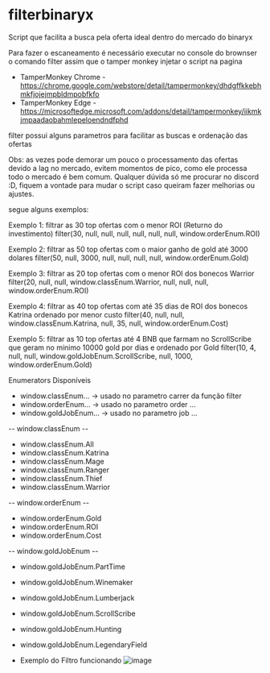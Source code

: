 # filterbinaryx



Script que facilita a busca pela oferta ideal dentro do mercado do binaryx

Para fazer o escaneamento é necessário executar no console do brownser o comando filter assim que o tamper monkey injetar o script na pagina

- TamperMonkey Chrome - https://chrome.google.com/webstore/detail/tampermonkey/dhdgffkkebhmkfjojejmpbldmpobfkfo
- TamperMonkey Edge - https://microsoftedge.microsoft.com/addons/detail/tampermonkey/iikmkjmpaadaobahmlepeloendndfphd

filter possui alguns parametros para facilitar as buscas e ordenação das ofertas

Obs: as vezes pode demorar um pouco o processamento das ofertas devido a lag no mercado, evitem momentos de pico, como ele processa todo o mercado é bem comum.
Qualquer dúvida só me procurar no discord :D, fiquem a vontade para mudar o script caso queiram fazer melhorias ou ajustes.

segue alguns exemplos:

Exemplo 1: filtrar as 30 top ofertas com o menor ROI (Returno do investimento)
filter(30, null, null, null, null, null, null, window.orderEnum.ROI)

Exemplo 2: filtrar as 50 top ofertas com o maior ganho de gold até 3000 dolares
filter(50, null, 3000, null, null, null, null, window.orderEnum.Gold)

Exemplo 3: filtrar as 20 top ofertas com o menor ROI dos bonecos Warrior
filter(20, null, null, window.classEnum.Warrior, null, null, null, window.orderEnum.ROI)

Exemplo 4: filtrar as 40 top ofertas com até 35 dias de ROI dos bonecos Katrina ordenado por menor custo
filter(40, null, null, window.classEnum.Katrina, null, 35, null, window.orderEnum.Cost)

Exemplo 5: filtrar as 10 top ofertas até 4 BNB que farmam no ScrollScribe que geram no minimo 10000 gold por dias e ordenado por Gold
filter(10, 4, null, null, window.goldJobEnum.ScrollScribe, null, 1000, window.orderEnum.Gold)

Enumerators Disponíveis
- window.classEnum... -> usado no parametro carrer da função filter
- window.orderEnum... -> usado no parametro order ...
- window.goldJobEnum... -> usado no parametro job ...


-- window.classEnum --
- window.classEnum.All
- window.classEnum.Katrina
- window.classEnum.Mage
- window.classEnum.Ranger
- window.classEnum.Thief
- window.classEnum.Warrior


-- window.orderEnum --
- window.orderEnum.Gold
- window.orderEnum.ROI
- window.orderEnum.Cost

-- window.goldJobEnum --
- window.goldJobEnum.PartTime
- window.goldJobEnum.Winemaker
- window.goldJobEnum.Lumberjack
- window.goldJobEnum.ScrollScribe
- window.goldJobEnum.Hunting
- window.goldJobEnum.LegendaryField

- Exemplo do Filtro funcionando
![image](https://user-images.githubusercontent.com/3093089/143764424-03a4ec4d-59de-462d-b3f6-612433be706f.png)

